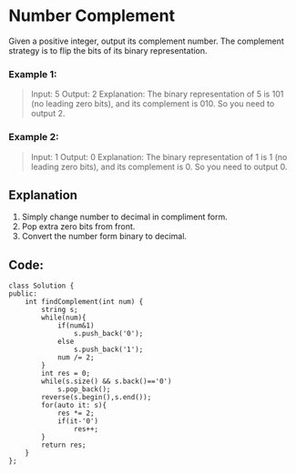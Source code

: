 #   Number Complement


Given a positive integer, output its complement number. The complement strategy is to flip the bits of its binary representation.

 

### Example 1:

>Input: 5
>Output: 2
>Explanation: The binary representation of 5 is 101 (no leading zero bits), and its complement is 010. So you need to output 2.

 

### Example 2:

>Input: 1
>Output: 0
>Explanation: The binary representation of 1 is 1 (no leading zero bits), and its complement is 0. So you need to output 0.





## Explanation

1. Simply change number to decimal in compliment form.
2. Pop extra zero bits from front.
3. Convert the number form binary to decimal.


## Code:

```
class Solution {
public:
    int findComplement(int num) {
        string s;
        while(num){
            if(num&1)
                s.push_back('0');
            else
                s.push_back('1');
            num /= 2;
        }
        int res = 0;
        while(s.size() && s.back()=='0')
            s.pop_back();
        reverse(s.begin(),s.end());        
        for(auto it: s){
            res *= 2;
            if(it-'0')
                res++;
        }
        return res;
    }
};
```

